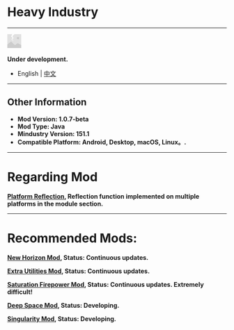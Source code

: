 # Heavy Industry

---

![Logo](assets/sprites-override/effects/error.png)

**Under development.**

- English | [中文](README_zh_CN.md)

---

## Other Information

+ **Mod Version: 1.0.7-beta**
+ **Mod Type: Java**
+ **Mindustry Version: 151.1**
+ **Compatible Platform: Android, Desktop, macOS, Linux。.**

---

# Regarding Mod

**[Platform Reflection](https://github.com/Eipusino/Template), Reflection function implemented on multiple platforms in the module section.**

---

# Recommended Mods:

**[New Horizon Mod](https://github.com/Yuria-Shikibe/NewHorizonMod), Status: Continuous updates.**

**[Extra Utilities Mod](https://github.com/guiYMOUR/mindustry-Extra-Utilities-mod), Status: Continuous updates.**

**[Saturation Firepower Mod](https://github.com/RA2EXE/Saturation-Firepower), Status: Continuous updates. Extremely difficult!**

**[Deep Space Mod](https://github.com/Icexuegao/DeepSpace), Status: Developing.**

**[Singularity Mod](https://github.com/EB-wilson/Singularity), Status: Developing.**